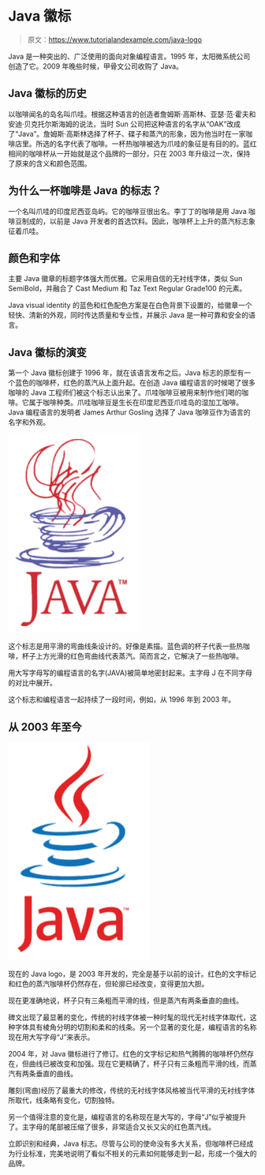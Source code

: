 # Java 徽标

> 原文：<https://www.tutorialandexample.com/java-logo>

Java 是一种突出的、广泛使用的面向对象编程语言。1995 年，太阳微系统公司创造了它。2009 年晚些时候，甲骨文公司收购了 Java。

## Java 徽标的历史

以咖啡闻名的岛名叫爪哇。根据这种语言的创造者詹姆斯·高斯林、亚瑟·范·霍夫和安迪·贝克托尔斯海姆的说法，当时 Sun 公司把这种语言的名字从“OAK”改成了“Java”。詹姆斯·高斯林选择了杯子、碟子和蒸汽的形象，因为他当时在一家咖啡店里。所选的名字代表了咖啡。一杯热咖啡被选为爪哇的象征是有目的的。蓝红相间的咖啡杯从一开始就是这个品牌的一部分，只在 2003 年升级过一次，保持了原来的含义和颜色范围。

## 为什么一杯咖啡是 Java 的标志？

一个名叫爪哇的印度尼西亚岛屿。它的咖啡豆很出名。李丁丁的咖啡是用 Java 咖啡豆制成的，以前是 Java 开发者的首选饮料。因此，咖啡杯上上升的蒸汽标志象征着爪哇。

## 颜色和字体

主要 Java 徽章的标题字体强大而优雅。它采用自信的无衬线字体，类似 Sun SemiBold，并融合了 Cast Medium 和 Taz Text Regular Grade100 的元素。

Java visual identity 的蓝色和红色配色方案是在白色背景下设置的，给徽章一个轻快、清新的外观，同时传达质量和专业性，并展示 Java 是一种可靠和安全的语言。

## Java 徽标的演变

第一个 Java 徽标创建于 1996 年，就在该语言发布之后。Java 标志的原型有一个蓝色的咖啡杯，红色的蒸汽从上面升起。在创造 Java 编程语言的时候喝了很多咖啡的 Java 工程师们被这个标志认出来了。爪哇咖啡豆被用来制作他们喝的咖啡。它属于咖啡种类。爪哇咖啡豆是生长在印度尼西亚爪哇岛的湿加工咖啡。Java 编程语言的发明者 James Arthur Gosling 选择了 Java 咖啡豆作为语言的名字和外观。

![Java Logo](img/e73393bdd2735763fb551b21e3f140dd.png)  

这个标志是用平滑的弯曲线条设计的。好像是素描。蓝色调的杯子代表一些热咖啡，杯子上方光滑的红色弯曲线代表蒸汽。简而言之，它解决了一些热咖啡。

用大写字母写的编程语言的名字(JAVA)被简单地密封起来。主字母 J 在不同字母的对比中展开。

这个标志和编程语言一起持续了一段时间，例如，从 1996 年到 2003 年。

## 从 2003 年至今

![Java Logo](img/3896bd9d0620b0a4b00d1d13cf72ef98.png)  

现在的 Java logo，是 2003 年开发的，完全是基于以前的设计。红色的文字标记和红色的蒸汽咖啡杯仍然存在，但轮廓已经改变，变得更加大胆。

现在更准确地说，杯子只有三条粗而平滑的线，但是蒸汽有两条垂直的曲线。

碑文出现了最显著的变化，传统的衬线字体被一种时髦的现代无衬线字体取代，这种字体具有棱角分明的切割和柔和的线条。另一个显著的变化是，编程语言的名称现在用大写字母“J”来表示。

2004 年，对 Java 徽标进行了修订。红色的文字标记和热气腾腾的咖啡杯仍然存在，但曲线已被改变和加强。现在它更精确了，杯子只有三条粗而平滑的线，而蒸汽有两条垂直的曲线。

雕刻(弯曲)经历了最重大的修改，传统的无衬线字体风格被当代平滑的无衬线字体所取代，线条略有变化，切割独特。

另一个值得注意的变化是，编程语言的名称现在是大写的，字母“J”似乎被提升了。主字母的尾部被压缩了很多，非常适合又长又尖的红色蒸汽线。

立即识别和经典，Java 标志。尽管与公司的使命没有多大关系，但咖啡杯已经成为行业标准，完美地说明了看似不相关的元素如何能够走到一起，形成一个强大的品牌。